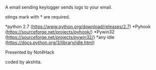A email sending keylogger sends logs to your email.
 
stings mark with * are required.

*python 2.7 (https://www.python.org/download/releases/2.7)
*Pyhook (https://sourceforge.net/projects/pyhook/)
*Pywin32 (https://sourceforge.net/projects/pywin32/)
*any idle (https://docs.python.org/3/library/idle.html)


Presented by Not4Hack

coded by akshita.